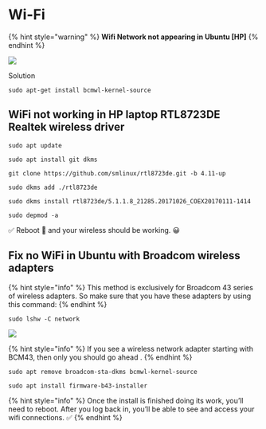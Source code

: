 # Wi-Fi

{% hint style="warning" %}
 **Wifi Network not appearing in Ubuntu \[HP\]**
{% endhint %}

![](../.gitbook/assets/15178-women-no-internet-wifi-off-data-off%20%281%29.gif)

Solution

```text
sudo apt-get install bcmwl-kernel-source 
```

## WiFi not working in HP laptop RTL8723DE Realtek wireless driver

```text
sudo apt update
```

```text
sudo apt install git dkms
```

```text
git clone https://github.com/smlinux/rtl8723de.git -b 4.11-up
```

```text
sudo dkms add ./rtl8723de
```

```text
sudo dkms install rtl8723de/5.1.1.8_21285.20171026_COEX20170111-1414
```

```text
sudo depmod -a
```

✅ Reboot 📶 and your wireless should be working. 😀 

##  Fix no WiFi in Ubuntu with **Broadcom** wireless adapters

{% hint style="info" %}
This method is exclusively for Broadcom 43 series of wireless adapters. So make sure that you have these adapters by using this command:
{% endhint %}

```text
sudo lshw -C network
```

![](../.gitbook/assets/20210705_162317.jpg)

{% hint style="info" %}
If you see a wireless network adapter starting with BCM43, then only you should go ahead .
{% endhint %}

```text
sudo apt remove broadcom-sta-dkms bcmwl-kernel-source
```

```text
sudo apt install firmware-b43-installer
```

{% hint style="info" %}
Once the install is finished doing its work, you’ll need to reboot. After you log back in, you’ll be able to see and access your wifi connections. ✅ 
{% endhint %}

